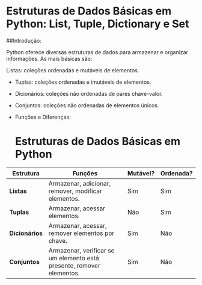 # Estruturas de Dados Básicas em Python: List, Tuple, Dictionary e Set

##Introdução:

Python oferece diversas estruturas de dados para armazenar e organizar informações. As mais básicas são:

Listas: coleções ordenadas e mutáveis de elementos.
- Tuplas: coleções ordenadas e imutáveis de elementos.
- Dicionários: coleções não ordenadas de pares chave-valor.
- Conjuntos: coleções não ordenadas de elementos únicos.
- Funções e Diferenças:

  # Estruturas de Dados Básicas em Python

| Estrutura | Funções | Mutável? | Ordenada? |
|---|---|---|---|
| **Listas** | Armazenar, adicionar, remover, modificar elementos. | Sim | Sim |
| **Tuplas** | Armazenar, acessar elementos. | Não | Sim |
| **Dicionários** | Armazenar, acessar, remover elementos por chave. | Sim | Não |
| **Conjuntos** | Armazenar, verificar se um elemento está presente, remover elementos. | Sim | Não |
